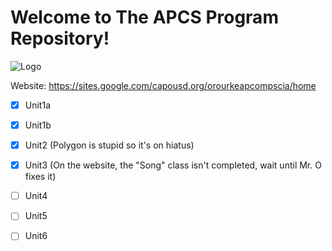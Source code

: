 # Welcome to The APCS Program Repository!

![Logo](https://i.imgur.com/mZGHSXp.png)

Website: https://sites.google.com/capousd.org/orourkeapcompscia/home

- [x] Unit1a

- [x] Unit1b

- [x] Unit2 (Polygon is stupid so it's on hiatus)

- [x] Unit3 (On the website, the "Song" class isn't completed, wait until Mr. O fixes it)

- [ ] Unit4

- [ ] Unit5

- [ ] Unit6
